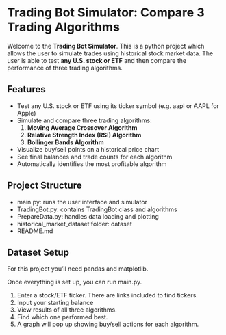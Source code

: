 # Trading Bot Simulator: Compare 3 Trading Algorithms

Welcome to the **Trading Bot Simulator**. This is a python project which allows the user to simulate trades using historical stock market data. The user is able to test **any U.S. stock or ETF** and then compare the performance of three trading algorithms. 

## Features
 
- Test any U.S. stock or ETF using its ticker symbol (e.g. aapl or AAPL for Apple)
- Simulate and compare three trading algorithms:
     1. **Moving Average Crossover Algorithm**
     2. **Relative Strength Index (RSI) Algorithm**
     3. **Bollinger Bands Algorithm**
- Visualize buy/sell points on a historical price chart
- See final balances and trade counts for each algorithm
- Automatically identifies the most profitable algorithm 


## Project Structure 

- main.py: runs the user interface and simulator 
- TradingBot.py: contains TradingBot class and algorithms
- PrepareData.py: handles data loading and plotting
- historical_market_dataset folder: dataset 
- README.md 


## Dataset Setup

For this project you’ll need pandas and matplotlib. 

Once everything is set up, you can run main.py. 

1. Enter a stock/ETF ticker. There are links included to find tickers. 
2. Input your starting balance
3. View results of all three algorithms.
4. Find which one performed best. 
5. A graph will pop up showing buy/sell actions for each algorithm.


